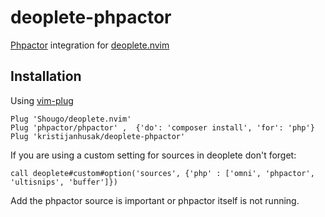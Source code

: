 # deoplete-phpactor
[Phpactor](https://github.com/phpactor/phpactor) integration for [deoplete.nvim](https://github.com/Shougo/deoplete.nvim)


## Installation

Using [vim-plug](https://github.com/junegunn/vim-plug)

```
Plug 'Shougo/deoplete.nvim'
Plug 'phpactor/phpactor' ,  {'do': 'composer install', 'for': 'php'}
Plug 'kristijanhusak/deoplete-phpactor'
```

If you are using a custom setting for sources in deoplete don't forget:
```
call deoplete#custom#option('sources', {'php' : ['omni', 'phpactor', 'ultisnips', 'buffer']})
```

Add the phpactor source is important or phpactor itself is not running.
